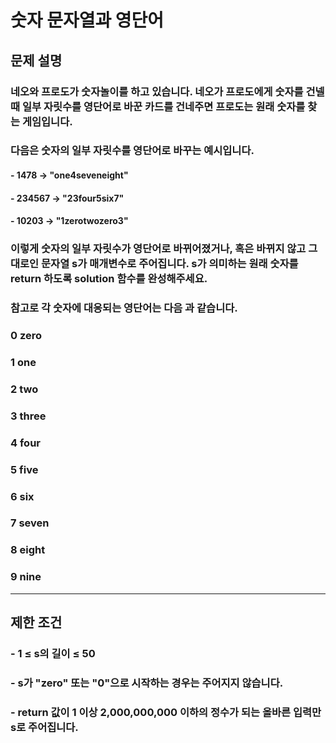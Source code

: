 # 숫자 문자열과 영단어
## 문제 설명
### 네오와 프로도가 숫자놀이를 하고 있습니다. 네오가 프로도에게 숫자를 건넬 때 일부 자릿수를 영단어로 바꾼 카드를 건네주면 프로도는 원래 숫자를 찾는 게임입니다.
### 다음은 숫자의 일부 자릿수를 영단어로 바꾸는 예시입니다.
#### - 1478 → "one4seveneight"
#### - 234567 → "23four5six7"
#### - 10203 → "1zerotwozero3"
### 이렇게 숫자의 일부 자릿수가 영단어로 바뀌어졌거나, 혹은 바뀌지 않고 그대로인 문자열 s가 매개변수로 주어집니다. s가 의미하는 원래 숫자를 return 하도록 solution 함수를 완성해주세요.
### 참고로 각 숫자에 대응되는 영단어는 다음 과 같습니다.
### 0	zero
### 1	one
### 2	two
### 3	three
### 4	four
### 5	five
### 6	six
### 7	seven
### 8	eight
### 9	nine
***
## 제한 조건
### - 1 ≤ s의 길이 ≤ 50
### - s가 "zero" 또는 "0"으로 시작하는 경우는 주어지지 않습니다.
### - return 값이 1 이상 2,000,000,000 이하의 정수가 되는 올바른 입력만 s로 주어집니다.